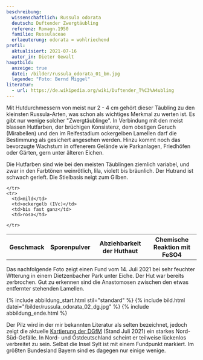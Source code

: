 ```yaml
---
beschreibung:
  wissenschaftlich: Russula odorata
  deutsch: Duftender Zwergtäubling
  referenz: Romagn.1950
  familie: Russulaceae
  erlaeuterung: odorata = wohlriechend
profil:
  aktualisiert: 2021-07-16
  autor_in: Dieter Gewalt
hauptbild:
  anzeige: true
  datei: /bilder/russula_odorata_01_bm.jpg
  legende: "Foto: Bernd Miggel"
literatur:
  - url: https://de.wikipedia.org/wiki/Duftender_T%C3%A4ubling
---
```

Mit Hutdurchmessern von meist nur 2 - 4 cm gehört dieser Täubling zu den kleinsten Russula-Arten, was schon als wichtiges Merkmal zu werten ist. Es gibt nur wenige solcher "Zwergtäublinge". In Verbindung mit den meist blassen Hutfarben, der brüchigen Konsistenz, dem obstigen Geruch (Mirabellen) und den im Reifestadium ockergelben Lamellen darf die Bestimmung als gesichert angesehen werden. Hinzu kommt noch das bevorzugte Wachstum in offenerem Gelände wie Parkanlagen, Friedhöfen oder Gärten, gern unter älteren Eichen.

Die Hutfarben sind wie bei den meisten Täublingen ziemlich variabel, und zwar in den Farbtönen weinrötlich, lila, violett bis bräunlich. Der Hutrand ist schwach gerieft. Die Stielbasis neigt zum Gilben.

<div class="table-responsive">
  <table class="table taeubling">
    <tr>
      <th rowspan="2">Geschmack</th>
      <th rowspan="2">Sporenpulver</th>
      <th rowspan="2">Abziehbarkeit der Huthaut</th>
      <th colspan="3" class="text-center">Chemische Reaktion mit FeSO4</th>
    </tr>
    <tr>
      
      
    </tr>
    <tr>
      <td>mild</td>
      <td>ockergelb (IVc)</td>
      <td>bis fast ganz</td>
      <td>rosa</td>
       
    </tr>
  </table>
</div>

Das nachfolgende Foto zeigt einen Fund vom 14. Juli 2021 bei sehr feuchter Wtterung in einem Dietzenbacher Park unter Eiche. Der Hut war bereits zerbrochen. Gut zu erkennen sind die Anastomosen zwischen den etwas entfernter stehenden Lamellen.

{% include abbildung_start.html stil="standard" %}
{% include bild.html datei="/bilder/russula_odorata_02_dg.jpg" %}
{% include abbildung_ende.html %}

Der Pilz wird in der mir bekannten Literatur als selten bezeichnet, jedoch zeigt die aktuelle [Kartierung der DGfM](http://www.pilze-deutschland.de/organismen/russula-odorata-romagn-1950) (Stand Juli 2021) ein starkes Nord-Süd-Gefälle. In Nord- und Ostdeutschland scheint er teilweise lückenlos verbreitet zu sein. Selbst die Insel Sylt ist mit einem Fundpunkt markiert. Im größten Bundesland Bayern sind es dagegen nur einige wenige.